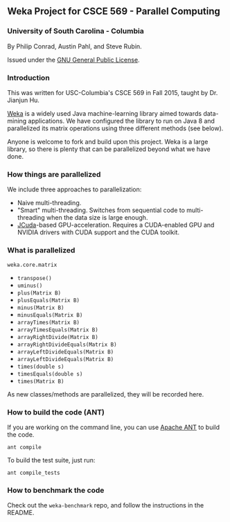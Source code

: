 Weka Project for CSCE 569 - Parallel Computing
-------------------------
### University of South Carolina - Columbia

By Philip Conrad, Austin Pahl, and Steve Rubin.

Issued under the [GNU General Public License][gpl].

### Introduction

This was written for USC-Columbia's CSCE 569 in Fall 2015, taught by Dr. Jianjun Hu.

[Weka][weka] is a widely used Java machine-learning library aimed towards data-mining applications. We have configured the library to run on Java 8 and parallelized its matrix operations using three different methods (see below).

Anyone is welcome to fork and build upon this project. Weka is a large library, so there is plenty that can be parallelized beyond what we have done.

### How things are parallelized

We include three approaches to parallelization:

 - Naive multi-threading.
 - "Smart" multi-threading. Switches from sequential code to multi-threading when the data size is large enough.
 - [JCuda](http://www.jcuda.org)-based GPU-acceleration. Requires a CUDA-enabled GPU and NVIDIA drivers with CUDA support and the CUDA toolkit.


### What is parallelized

`weka.core.matrix`

 - `transpose()`
 - `uminus()`
 - `plus(Matrix B)`
 - `plusEquals(Matrix B)`
 - `minus(Matrix B)`
 - `minusEquals(Matrix B)`
 - `arrayTimes(Matrix B)`
 - `arrayTimesEquals(Matrix B)`
 - `arrayRightDivide(Matrix B)`
 - `arrayRightDivideEquals(Matrix B)`
 - `arrayLeftDivideEquals(Matrix B)`
 - `arrayLeftDivideEquals(Matrix B)`
 - `times(double s)`
 - `timesEquals(double s)`
 - `times(Matrix B)`

As new classes/methods are parallelized, they will be recorded here.


### How to build the code (ANT)

If you are working on the command line, you can use [Apache ANT][apache-ant] to build the code.

    ant compile

To build the test suite, just run:

    ant compile_tests


### How to benchmark the code

Check out the `weka-benchmark` repo, and follow the instructions in the README.

   [weka]: http://www.cs.waikato.ac.nz/ml/index.html
   [gpl]: http://www.gnu.org/licenses/gpl.html
   [apache-ant]: http://ant.apache.org/
   [jcuda]: http://www.jcuda.org/
